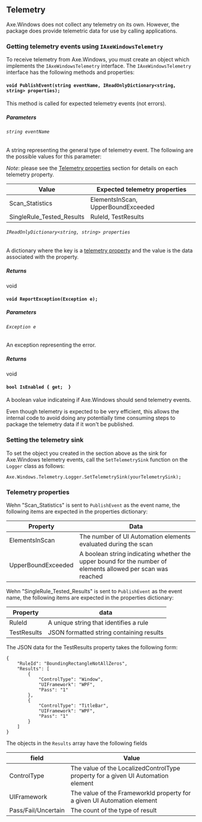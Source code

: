 <!-- Copyright (c) Microsoft Corporation. All rights reserved.
     Licensed under the MIT License. -->

## Telemetry

Axe.Windows does not collect any telemetry on its own. However, the package does provide telemetric data for use by calling applications. 

### Getting telemetry events using `IAxeWindowsTelemetry`

To receive telemetry from Axe.Windows, you must create an object which implements the `IAxeWindowsTelemetry` interface. The `IAxeWindowsTelemetry` interface has the following  methods and properties:

#### `void PublishEvent(string eventName, IReadOnlyDictionary<string, string> properties);`

This method is called for expected telemetry events (not errors).

##### Parameters

###### `string eventName`

A string representing the general type of telemetry event. The following are the possible values for this parameter:

*Note*: please see the [Telemetry properties](#telemetry-properties) section for details on each telemetry property.

Value | Expected telemetry properties
--- | ---
Scan_Statistics | ElementsInScan, UpperBoundExceeded
SingleRule_Tested_Results | RuleId, TestResults

###### `IReadOnlyDictionary<string, string> properties`

A dictionary where the key is a [telemetry property](#telemetry-properties)
and the value is the data associated with the property.
 
##### Returns
 
void

#### `void ReportException(Exception e);`

##### Parameters

###### `Exception e`

An exception representing the error.

##### Returns

void

#### `bool IsEnabled { get;  }`
 
 A boolean value indicateing if Axe.Windows should send telemetry events.
 
Even though telemetry is expected to be very efficient, this allows the internal code to avoid doing any potentially time consuming steps to package the telemetry data if it won't be published.
 
### Setting the telemetry sink

To set the object you created in the section above as the sink for Axe.Windows telemetry events, call the `SetTelemetrySink` function on the `Logger` class as follows:

`Axe.Windows.Telemetry.Logger.SetTelemetrySink(yourTelemetrySink);`

### Telemetry properties

Wehn "Scan_Statistics" is sent to `PublishEvent` as the event name, the following items are expected in the properties dictionary:

Property | Data
--- | ---
ElementsInScan | The number of UI Automation elements evaluated during the scan
UpperBoundExceeded | A boolean string indicating whether the upper bound for the number of elements allowed per scan was reached

Wehn "SingleRule_Tested_Results" is sent to `PublishEvent` as the event name, the following items are expected in the properties dictionary:

Property | data
--- | ---
RuleId | A unique string that identifies a rule
TestResults | JSON formatted string containing results

The JSON data for the TestResults property takes the following form:

```
{
    "RuleId": "BoundingRectangleNotAllZeros",
    "Results": [
        {
            "ControlType": "Window",
            "UIFramework": "WPF",
            "Pass": "1"
        },
        {
            "ControlType": "TitleBar",
            "UIFramework": "WPF",
            "Pass": "1"
        }
    ]
}
```

The objects in the `Results` array have the following fields

field | Value
--- | ---
ControlType | The value of the LocalizedControlType property for a given UI Automation element
UIFramework | The value of the FrameworkId property for a given UI Automation element
Pass/Fail/Uncertain | The count of the type of result
